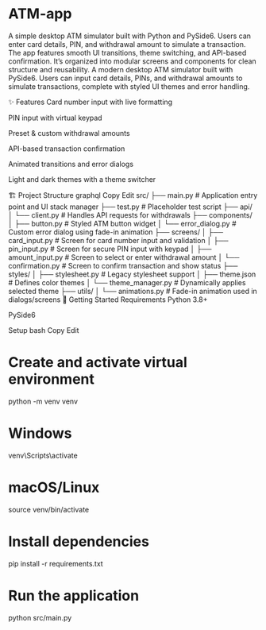 # ATM-app
A simple desktop ATM simulator built with Python and PySide6. Users can enter card details, PIN, and withdrawal amount to simulate a transaction. The app features smooth UI transitions, theme switching, and API-based confirmation. It’s organized into modular screens and components for clean structure and reusability.
A modern desktop ATM simulator built with PySide6. Users can input card details, PINs, and withdrawal amounts to simulate transactions, complete with styled UI themes and error handling.

✨ Features
Card number input with live formatting

PIN input with virtual keypad

Preset & custom withdrawal amounts

API-based transaction confirmation

Animated transitions and error dialogs

Light and dark themes with a theme switcher

🏗️ Project Structure
graphql
Copy
Edit
src/
├── main.py                  # Application entry point and UI stack manager
├── test.py                 # Placeholder test script
├── api/
│   └── client.py            # Handles API requests for withdrawals
├── components/
│   ├── button.py            # Styled ATM button widget
│   └── error_dialog.py      # Custom error dialog using fade-in animation
├── screens/
│   ├── card_input.py        # Screen for card number input and validation
│   ├── pin_input.py         # Screen for secure PIN input with keypad
│   ├── amount_input.py      # Screen to select or enter withdrawal amount
│   └── confirmation.py      # Screen to confirm transaction and show status
├── styles/
│   ├── stylesheet.py        # Legacy stylesheet support
│   ├── theme.json           # Defines color themes
│   └── theme_manager.py     # Dynamically applies selected theme
├── utils/
│   └── animations.py        # Fade-in animation used in dialogs/screens
🚀 Getting Started
Requirements
Python 3.8+

PySide6

Setup
bash
Copy
Edit
# Create and activate virtual environment
python -m venv venv
# Windows
venv\Scripts\activate
# macOS/Linux
source venv/bin/activate

# Install dependencies
pip install -r requirements.txt

# Run the application
python src/main.py
